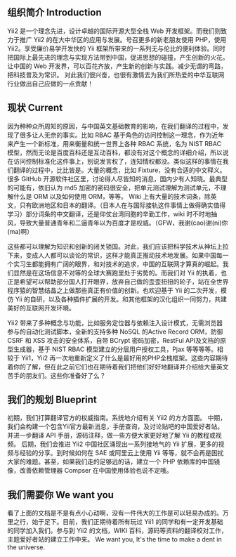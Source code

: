 组织简介 Introduction
----------------

Yii2 是一个理念先进，设计卓越的国际开源大型全栈 Web 开发框架。而我们则致力于推广 Yii2 的在大中华区的应用与发展。号召更多的新老朋友使用 PHP，使用 Yii2。享受廉价易学开发快的 Yii 框架所带来的一系列无与伦比的便利体验。同时把国际上最先进的理念与实现方法带到中国，促进思想的碰撞，产生创新的火花。
让中国的 Web 开发界，可以百花齐放，产生新的创新与实践。减少无谓的弯路，把科技普及为常识。
对此我们很兴奋，也很有激情去为我们所热爱的中华互联网行业做出自己应做的一点贡献！

现状 Current
----------------

因为种种众所周知的原因，与中国英文基础教育的影响，在我们翻译的过程中，发现了很多让人无奈的事实。比如 RBAC 基于角色的访问控制这一理念，作为近年来产生一个新标准，用来衡量和统一世界上各种 RBAC 系统，名为 NIST RBAC 模型，然而无论是百度百科还是互动百科，都没有对这个概念的详细介绍，所以说在访问控制标准化这件事上，别说发言权了，连知情权都没。类似这样的事情在我们翻译的过程中，比比皆是。大量的概念，比如 Fixture，没有合适的中文释义。很多 GitHub 开源软件社区里，讨论得人尽皆知的消息，国内少有人知晓。最典型的可能有，依旧认为 md5 加密的密码很安全，把单元测试理解为测试单元，不理解什么是 ORM 以及如何使用 ORM，等等。 Wiki 上有大量的技术词条，除英文，只有欧洲地区和日本的翻译。（日本人在与国际接轨这件事情上做得确实值得学习）部分词条的中文翻译，还是仰仗台湾同胞的辛勤工作，wiki 时不时地抽风，导致大量普通青年和二逼青年以为百度才是权威。（GFW，我谢(cao)谢(ni)你(ma)啊）

这些都可以理解为知识和创新的闭关锁国。对此，我们应该把科学技术从神坛上拉下来，变成人人都可以谈论的常识，这样才能真正推动技术地发展。如果中国每一个实习生都能拥有广阔的眼界，和对技术的追求，中国的互联网才算真的崛起。我们显然是在这场信息不对等的全球大赛跑里处于劣势的。而我们对 Yii 的执着，也正是希望可以帮助部分国人打开眼界，放弃自己做的歪歪扭扭的轮子，站在全世界程序猿的智慧结晶之上做那些真正有价值的创新。也欢迎基于 Yii 的二次开发，模仿 Yii 的自研，以及各种插件扩展的开发。和其他框架的汉化组织一同努力，共建美好的互联网开发环境。

Yii2 带来了多种概念与功能，比如服务定位器与依赖注入设计模式，无需浏览器参与的自动化测试脚本，全新的支持多种 NoSQL 的Active Record ORM，防御 CSRF 和 XSS 攻击的安全体系，自带 BCrypt 密码加密，RestFul API及文档的原型生成器，基于 NIST RBAC 模型建立的分层用户授权工具，Pjax 等等等等。相较于 Yii1，Yii2 再一次地重新定义了什么是最好用的PHP全栈框架。这些内容期待着你的了解，但在此之前它们也在期待着我们把他们好好地翻译并介绍给大量英文苦手的朋友们。这些你准备好了么？

我们的规划 Blueprint
----------------

初期，我们打算翻译官方的权威指南。系统地介绍有关 Yii2 的方方面面。
中期，我们会构建一个包含Yii官方最新消息，手册查询，及讨论贴吧的中国爱好者站。并进一步翻译 API 手册，源码注释，做一些方便大家更好地了解 Yii 的教程或视频。
后期，我们会推进 Yii2 中国社区涌现出一系列接地气的 Yii 扩展，更多的视频与经验的分享。到时候如何在 SAE 或阿里云上使用 Yii 等等，就不会再是困扰大家的难题。甚至，如果我们走的足够远的话，建立一个 PHP 依赖库的中国镜像，改善依赖管理器 Compser 在中国使用体验也说不定哦。

我们需要你 We want you
----------------

看了上面的文档是不是有点小心动啊，没有一件伟大的工作是可以轻易办成的。万里之行，始于足下。目前，我们正期待着所有玩过 Yii1 的同学和有一定开发基础的同学加入我们。参与到 Yii2 的文档，WIKI 百科，源码等资料的翻译校对工作，主题爱好者站的建立工作中来。
We want you, It's the time to make a dent in the universe.
